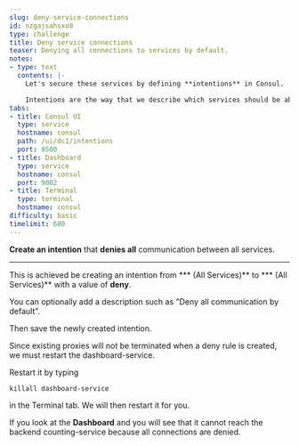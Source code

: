 ```yaml
---
slug: deny-service-connections
id: nzgajsahsxo0
type: challenge
title: Deny service connections
teaser: Denying all connections to services by default.
notes:
- type: text
  contents: |-
    Let's secure these services by defining **intentions** in Consul.

    Intentions are the way that we describe which services should be able to connect to other services.
tabs:
- title: Consul UI
  type: service
  hostname: consul
  path: /ui/dc1/intentions
  port: 8500
- title: Dashboard
  type: service
  hostname: consul
  port: 9002
- title: Terminal
  type: terminal
  hostname: consul
difficulty: basic
timelimit: 600
---
```

**Create an intention** that **denies all** communication between all services.

---

This is achieved be creating an intention from *** (All Services)** to *** (All Services)** with a value of **deny**.

You can optionally add a description such as "Deny all communication by default".

Then save the newly created intention.

Since existing proxies will not be terminated when a deny rule is created, we must restart the dashboard-service.

Restart it by typing

```
killall dashboard-service
```

in the Terminal tab. We will then restart it for you.

If you look at the **Dashboard** and you will see that it cannot reach the backend counting-service because all connections are denied.